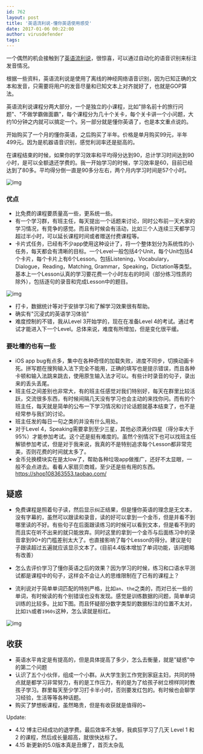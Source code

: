 ```yaml
---
id: 762
layout: post
title: '英语流利说-懂你英语使用感受'
date: 2017-01-06 00:22:00
author: virusdefender
tags: 
---
```


一个偶然的机会接触到了[英语流利说][1]，很惊喜，可以通过自动化的语音识别来标注发音情况。

根据一些资料，英语流利说是使用了离线的神经网络语音识别，因为已知正确的文本和发音，只需要将用户的发音尽量和已知文本上对齐就好了，也就是GOP算法。

英语流利说课程分两大部分，一个是独立的小课程，比如"排名前十的旅行问题"、"不做学霸做面霸"，每个课程分为几十个关卡，每个关卡讲一个小问题，大约10分钟之内就可以搞定一个。另一部分就是懂你英语了，也是本文重点说的。

开始购买了一个月的懂你英语，之后购买了半年。价格是单月购买99元，半年499元。因为是机器语音识别，感觉利润率还是挺高的。

在课程结束的时候，如果你的学习效率和平均得分达到90，总计学习时间达到90小时，是可以全额退还学费的。我一开始学习的时候，学习效率是60，目前已经达到了80多。平均得分倒一直是90多分左右，两个月内学习时间是57个小时。

![img][2]

### 优点
 
  - 比免费的课程要质量高一些，更系统一些。
  - 有一个学习群，有班主任，每天提出一个话题来讨论，同时公布前一天大家的学习情况，有竞争的感觉。而且有时候会有活动，比如三个人连续三天都学习超过半小时，可以延长课程时间或者赠送付费课程等。
  - 卡片式任务，已经有不少app使用这种设计了，将一个整体划分为系统性的小任务，每天都会有清晰的目标。一个Level一般包括4个Unit，每个Unit包括4个卡片，每个卡片上有6个Lesson。包括Listening，Vocabulary，Dialogue，Reading，Matching, Grammar，Speaking，Dictation等类型。基本上一个Lesson认真的学习要花费一个小时左右的时间（部分练习性质的除外），包括逐句的录音和完成Lesson中的题目。

![img][3]

  - 打卡，数据统计等对于安排学习和了解学习效果很有帮助。
  - 确实有"沉浸式的英语学习体验"
  - 难度控制的不错，我从Level 3开始学的，现在在准备Level 4的考试。通过考试才能进入下一个Level。总体来说，难度有所增加，但是变化很平缓。


### 要吐槽的也有一些

  - iOS app bug有点多，集中在各种奇怪的加载失败，进度不同步，切换动画卡死。拼写题在搜狗输入法下完全不能用，正确的填写也是提示错误，而且各种卡顿和输入法跳来跳去，使用原生输入法才可以。有些计时录音的句子，录出来的丢头丢尾。
  - 班主任之间差别也非常大，有的班主任感觉对我们特别好，每天在群里比较活跃，交流很多东西，有时候间隔几天没有学习也会主动的来找你问。而有的个班主任，每天就是简单的公布一下学习情况和讨论话题就基本结束了，也不是经常参与我们的讨论。
  - 班主任发的每日一句之类的并没有什么用处。
  - 对于Level 4，Speaking需要拿到至少三星，其他必须满分四星（得分率大于95%）才能参加考试。这个还是挺有难度的。虽然个别情况下也可以找班主任解锁参加考试，但是对于我来说，我真的不是特别追求每个Lesson都非常完美，否则花费的时间就太多了。
  - 金币兑换模块实在是太low了，帮助各种垃圾app做推广，还好不太显眼，一般不会点进去。看看人家扇贝商城，至少还是些有用的东西。https://shop108363553.taobao.com/

## 疑惑

  - 免费课程是照着句子读，然后显示纠正结果，但是懂你英语的理念是无文本，没有字幕的，虽然可以跟读和录音，读的好可以拿到一个金币，但是并看不到哪里读的不好。有些句子在后面跟读练习的时候可以看到文本，但是看不到的而且实在听不出来的就只能放弃。同时这里的拿到一个金币与后面练习中的录音拿到90+的门槛差别太大了。也直接影响了每个Lesson的得分。建议是句子跟读超过五遍就应该显示文本了。(目前4.4版本增加了单词功能，该问题略有改善）

  - 怎么去评价学习了懂你英语之后的效果？因为学习的时候，练习和口语水平测试都是课程中的句子，这样会不会让人的思维限制在了已有的课程上？

  - 流利说对于简单单词匹配的特别严格，比如`an`、`the`之类的，而对已长一些的单词，有时候读的有个别错误也没有发现。感觉是训练数据的问题，简单单词训练的比较多。比如下图。而且怀疑部分数字类型的数据标注的位置不太对，比如`1%`或者`1960s`这种，怎么读就是标红。

![img][4]

## 收获

  - 英语水平肯定是有提高的，但是具体提高了多少，怎么去衡量，就是"疑惑"中的第二个问题
  - 认识了五个小伙伴，组成一个小群。从大学生到工作党到家庭主妇，共同的特点就是都学习非常努力，有的是工作压力，有的是为了给孩子树立榜样同时教孩子学习。群里每天至少学习打卡半小时，否则要发红包的。有时候也会聊学习经验，生活等等各种话题。
  - 购买了梦想板课程，虽然略贵，但是有收获就是值得的~

Update:

 - 4.12 博主已经成功的退学费。最后效率不太够，我疯狂学习了几天 Level 1 和 2 的课程，然后成长量超高，就很快达标了。
 - 4.15 新更新的5.0版本真是丑爆了，首页太杂乱

  [1]: https://www.liulishuo.com/
  [2]: http://storage.virusdefender.net/blog/images/762/2.png
  [3]: http://storage.virusdefender.net/blog/images/762/3.png
  [4]: http://storage.virusdefender.net/blog/images/762/4.png